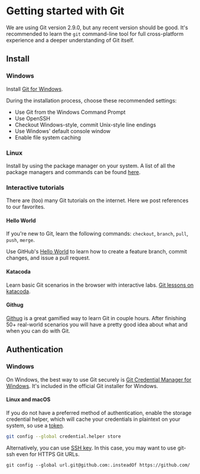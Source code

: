 # Getting started with Git

We are using Git version 2.9.0, but any recent version should be good.
It's recommended to learn the `git` command-line tool for full
cross-platform experience and a deeper understanding of Git itself.

## Install

### Windows

Install [Git for Windows][].

During the installation process, choose these recommended settings:

* Use Git from the Windows Command Prompt
* Use OpenSSH
* Checkout Windows-style, commit Unix-style line endings
* Use Windows' default console window
* Enable file system caching

[Git for Windows]: https://git-scm.com/download/win

### Linux

Install by using the package manager on your system.
A list of all the package managers and commands can be found [here][linux-git-dl].

### Interactive tutorials

There are (too) many Git tutorials on the internet. Here we post
references to our favorites.

#### Hello World

If you're new to Git, learn the following commands: `checkout`, `branch`,
`pull`, `push`, `merge`.

Use GitHub's [Hello World][] to learn how to create a feature branch, commit
changes, and issue a pull request.

[Hello World]: https://guides.github.com/activities/hello-world/

#### Katacoda

Learn basic Git scenarios in the browser with interactive labs.
[Git lessons on katacoda](https://www.katacoda.com/courses/git/).

#### Githug

[Githug](https://github.com/Gazler/githug) is a great gamified way to
learn Git in couple hours. After finishing 50+ real-world scenarios
you will have a pretty good idea about what and when you can do with
Git.

## Authentication

### Windows

On Windows, the best way to use Git securely is [Git Credential Manager for Windows][manager].
It's included in the official Git installer for Windows.

#### Linux and macOS

If you do not have a preferred method of authentication, enable the storage
credential helper, which will cache your credentials in plaintext on your
system, so use a [token][].

```sh
git config --global credential.helper store
```

Alternatively, you can use [SSH key][].
In this case, you may want to use git-ssh even for HTTPS Git URLs.

```none
git config --global url.git@github.com:.insteadOf https://github.com/
```

[SSH key]: https://help.github.com/articles/generating-a-new-ssh-key-and-adding-it-to-the-ssh-agent/#generating-a-new-ssh-key
[token]: https://help.github.com/articles/creating-an-access-token-for-command-line-use/
[manager]: https://github.com/Microsoft/Git-Credential-Manager-for-Windows
[linux-git-dl]: https://git-scm.com/download/linux
